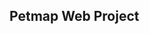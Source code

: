 ## Petmap Web Project

<!-- ## [Devias Kit - Admin Dashboard](https://react-material-dashboard.devias.io/dashboard) [![Tweet](https://img.shields.io/twitter/url/http/shields.io.svg?style=social&logo=twitter)](https://twitter.com/intent/tweet?text=%F0%9F%9A%A8Devias%20Freebie%20Alert%20-%20An%20awesome%20ready-to-use%20register%20page%20made%20with%20%23material%20%23react%0D%0Ahttps%3A%2F%2Fdevias.io%20%23createreactapp%20%23devias%20%23material%20%23freebie%20%40devias-io)

![license](https://img.shields.io/badge/license-MIT-blue.svg)

[![React Material Dashboard](https://s3.eu-west-2.amazonaws.com/devias/products/react-material-dashboard/react-material-free-xl.jpg)](https://react-material-dashboard.devias.io/dashboard)

> Free React Dashboard made with [Material UI's](https://material-ui.com/?ref=devias-io) components, [React](https://reactjs.org/?ref=devias-io) and of course [create-react-app](https://facebook.github.io/create-react-app/?ref=devias-io) to boost your app development process! We'll launch a pro version soon, so if you are interested subscribe to our personal emailing list on [https://devias.io/](https://devias.io/)

## Demo

- [Dashboard Page](http://react-material-dashboard.devias.io/dashboard?ref=github-readme)
- [Users Page](http://react-material-dashboard.devias.io/users?ref=github-readme)
- [Products Page](http://react-material-dashboard.devias.io/products?ref=github-readme)
- [Register Page](http://react-material-dashboard.devias.io/sign-up?ref=github-readme)
- [Typography Page](http://react-material-dashboard.devias.io/typography?ref=github-readme)
- [Account Page](http://react-material-dashboard.devias.io/account?ref=github-readme)
- [Settings Page](http://react-material-dashboard.devias.io/settings?ref=github-readme)

## Upgrade to PRO Version

We also have a pro version of this product which bundles even more pages and components if you want to save more time and design efforts :)

| Devias Demo              | [Devias Kit PRO](https://themes.material-ui.com/previews/devias-kit-pro/) |
| ------------------------ | :----------------------------------------------------------- |
| **7** Demo Pages         | **32** Demo Pages                                            |
| **2** Integrated Plugins | **8** Integrated Plugins                                     |
| -                        | ✔ Design Files (sketch & figma) - for Extended License       |
| -                        | ✔ Complete Users Flows                                       |

## Quick start

- [Download from Github](https://github.com/devias-io/react-material-dashboard/archive/master.zip) or [Download from Devias](https://devias.io/products/material-react-dashboard) or clone the repo: `git clone https://github.com/devias-io/react-material-dashboard.git`

- Make sure your NodeJS and npm versions are up to date for `React 16.8.6`

- Install dependencies: `npm install` or `yarn`

- Start the server: `npm run start` or `yarn start`

- Views are on: `localhost:3000`

## Documentation

The documentation for the React Material Kit is can be found [here](https://material-ui.com?ref=devias-io).

## 🖌 Design Files

👉[Download Sketch file](https://s3.eu-west-2.amazonaws.com/devias/products/react-material-dashboard/react-material-dashboard-free.sketch)

👉[Download Figma file](https://devias.s3.eu-west-2.amazonaws.com/products/react-material-dashboard/react-material-dashboard-free.fig)

## File Structure

Within the download you'll find the following directories and files:

```
material-react-dashboard

├── .eslintrc
├── .gitignore
├── .prettierrc
├── CHANGELOG.md
├── jsconfig.json
├── LICENSE.md
├── package.json
├── README.md
├── public
├── docs
└── src
	├── assets
	├── common
	├── components
	├── helpers
	├── icons
	├── layouts
	├── theme
	├── views
	│	├── Account
	│	├── Dashboard
	│	├── Icons
	│	├── NotFound
	│	├── ProductList
	│	├── Settings
	│	├── SignIn
	│	├── SignUp
	│	├── Typography
	│	└── UserList
	├── App.jsx
	├── index.jsx
	└── Routes.jsx
```

## Resources

- More freebies like this one: <https://devias.io>

## Reporting Issues:

- [Github Issues Page](https://github.com/devias-io/react-material-dashboard/issues?ref=devias-io)

## License

- Licensed under MIT (https://github.com/devias-io/react-material-dashboard/blob/master/LICENSE.md)

## Contact Us

- Email Us: contact@devias.io
- [Follow us on Instagram](https://www.instagram.com/deviasio/) -->

